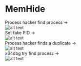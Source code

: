 # MemHide
Process hacker find process ->  
![alt text](https://github.com/LazyAhora/MemHide/blob/main/PH%20find%20process.png)  
Set fake PID ->  
![alt text](https://github.com/LazyAhora/MemHide/blob/main/Set%20fake%20pid.png)  
Process hacker finds a duplicate ->  
![alt text](https://github.com/LazyAhora/MemHide/blob/main/PH%20res.png)  
x64dbg try find process ->  
![alt text](https://github.com/LazyAhora/MemHide/blob/main/x64dbg%20funny.png)  
